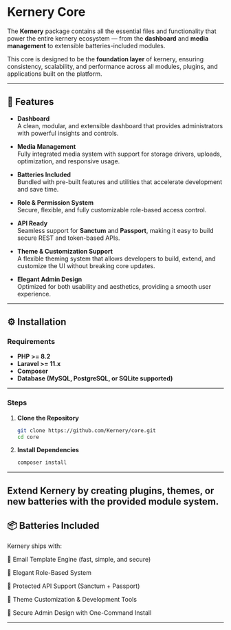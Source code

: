 # Kernery Core  

The **Kernery** package contains all the essential files and functionality that power the entire kernery ecosystem — from the **dashboard** and **media management** to extensible batteries-included modules.  

This core is designed to be the **foundation layer** of kernery, ensuring consistency, scalability, and performance across all modules, plugins, and applications built on the platform.  

---

## 🚀 Features  

- **Dashboard**  
  A clean, modular, and extensible dashboard that provides administrators with powerful insights and controls.  

- **Media Management**  
  Fully integrated media system with support for storage drivers, uploads, optimization, and responsive usage.  

- **Batteries Included**  
  Bundled with pre-built features and utilities that accelerate development and save time.  

- **Role & Permission System**  
  Secure, flexible, and fully customizable role-based access control.  

- **API Ready**  
  Seamless support for **Sanctum** and **Passport**, making it easy to build secure REST and token-based APIs.  

- **Theme & Customization Support**  
  A flexible theming system that allows developers to build, extend, and customize the UI without breaking core updates.  

- **Elegant Admin Design**  
  Optimized for both usability and aesthetics, providing a smooth user experience.  

---

## ⚙️ Installation  

### Requirements  
- **PHP >= 8.2**  
- **Laravel >= 11.x**  
- **Composer**  
- **Database (MySQL, PostgreSQL, or SQLite supported)**

---

### Steps  

1. **Clone the Repository**  
   ```bash
   git clone https://github.com/Kernery/core.git
   cd core

2. **Install Dependencies**  
   ```bash
   composer install

---

## Extend Kernery by creating plugins, themes, or new batteries with the provided module system.

## 📦 Batteries Included
Kernery ships with:

🔹 Email Template Engine (fast, simple, and secure)

🔹 Elegant Role-Based System

🔹 Protected API Support (Sanctum + Passport)

🔹 Theme Customization & Development Tools

🔹 Secure Admin Design with One-Command Install

---